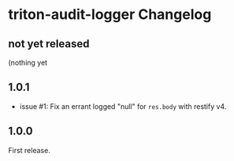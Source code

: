 # triton-audit-logger Changelog

## not yet released

(nothing yet

## 1.0.1

- issue #1: Fix an errant logged "null" for `res.body` with restify v4.

## 1.0.0

First release.
